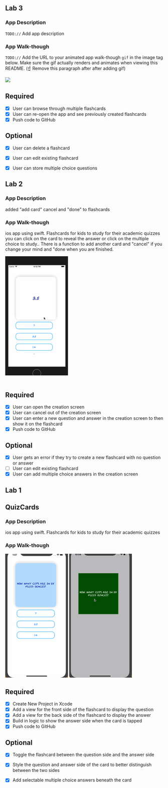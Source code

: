
## Lab 3

### App Description
`TODO://` Add app description

### App Walk-though
`TODO://` Add the URL to your animated app walk-though `gif` in the image tag below. Make sure the gif actually renders and animates when viewing this README. (☝️ Remove this paragraph after after adding gif)

<img src="YOUR_GIF_URL_HERE" width=200><br>


## Required
- [X] User can browse through multiple flashcards
- [X] User can re-open the app and see previously created flashcards
- [X] Push code to GitHub
## Optional
- [X] User can delete a flashcard
- [X] User can edit existing flashcard
- [X] User can store multiple choice questions


## Lab 2

### App Description
added "add card" cancel and "done" to flashcards

### App Walk-though
ios app using swift. Flashcards for kids to study for their academic quizzes
you can click on the card to reveal the answer or  click on the multiple choice to study.. 
There is a function to add another card and "cancel" if you change your mind and "done when you are finished. 

<img src="https://github.com/mardb/flashcardapp/blob/master/flashcard2.gif" width=200><br>
<img src=" " width=200><br>


## Required
- [X] User can open the creation screen
- [X] User can cancel out of the creation screen
- [X] User can enter a new question and answer in the creation screen to then show it on the flashcard
- [X] Push code to GitHub
## Optional
- [X] User gets an error if they try to create a new flashcard with no question or answer
- [ ] User can edit existing flashcard
- [X] User can add multiple choice answers in the creation screen

## Lab 1

## QuizCards

### App Description

ios app using swift. Flashcards for kids to study for their academic quizzes

### App Walk-though

<img src="https://github.com/mardb/flashcardapp/blob/master/flashcardapp_02.gif" width=200>
<img src="https://github.com/mardb/flashcardapp/blob/master/flashcardapp_01.gif" width=200><br>

## Required
- [X] Create New Project in Xcode
- [X] Add a view for the front side of the flashcard to display the question
- [X] Add a view for the back side of the flashcard to display the answer
- [X] Build in logic to show the answer side when the card is tapped
- [X] Push code to GitHub
## Optional
- [X] Toggle the flashcard between the question side and the answer side
- [X] Style the question and answer side of the card to better distinguish between the two sides
- [X] Add selectable multiple choice answers beneath the card


